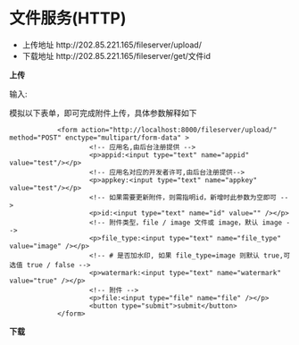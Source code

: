 # 文件服务(HTTP)

<ul>
<li>上传地址 http://202.85.221.165/fileserver/upload/</li>
<li>下载地址 http://202.85.221.165/fileserver/get/文件id</li>
</ul>

<b>上传</b>
<p>输入:</p>
<p>模拟以下表单，即可完成附件上传，具体参数解释如下</p>

                <form action="http://localhost:8000/fileserver/upload/" method="POST" enctype="multipart/form-data" >
                        <!-- 应用名,由后台注册提供 -->
                        <p>appid:<input type="text" name="appid" value="test"/></p>
                        <!-- 应用名对应的开发者许可,由后台注册提供-->
                        <p>appkey:<input type="text" name="appkey" value="test"/></p>
                        <!-- 如果需要更新附件，则需指明id，新增时此参数为空即可 -->
                        <p>id:<input type="text" name="id" value="" /></p>
                        <!-- 附件类型，file / image 文件或 image，默认 image -->
                        <p>file_type:<input type="text" name="file_type" value="image" /></p>
                        <!-- # 是否加水印, 如果 file_type=image 则默认 true,可选值 true / false -->
                        <p>watermark:<input type="text" name="watermark" value="true" /></p>
                        <!-- 附件 -->
                        <p>file:<input type="file" name="file" /></p>
                        <button type="submit">submit</button>
                </form>

<b>下载</b>

